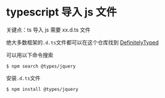 # typescript 导入 js 文件

关键点：ts 导入 js 需要 xx.d.ts 文件

绝大多数框架的`.d.ts`文件都可以在这个仓库找到 [DefinitelyTyped](https://github.com/DefinitelyTyped/DefinitelyTyped)

可以用以下命令搜索
```
$ npm search @types/jquery
```

安装`.d.ts`文件
```
$ npm install @types/jquery
```